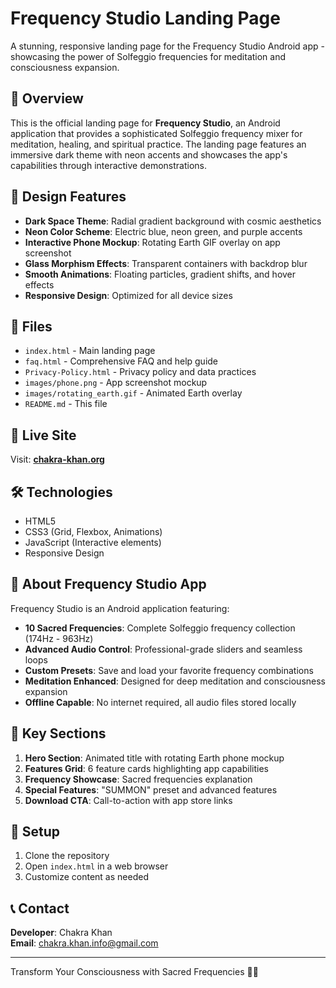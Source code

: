 # Frequency Studio Landing Page

A stunning, responsive landing page for the Frequency Studio Android app - showcasing the power of Solfeggio frequencies for meditation and consciousness expansion.

## 🌟 Overview

This is the official landing page for **Frequency Studio**, an Android application that provides a sophisticated Solfeggio frequency mixer for meditation, healing, and spiritual practice. The landing page features an immersive dark theme with neon accents and showcases the app's capabilities through interactive demonstrations.

## 🎨 Design Features

- **Dark Space Theme**: Radial gradient background with cosmic aesthetics
- **Neon Color Scheme**: Electric blue, neon green, and purple accents
- **Interactive Phone Mockup**: Rotating Earth GIF overlay on app screenshot
- **Glass Morphism Effects**: Transparent containers with backdrop blur
- **Smooth Animations**: Floating particles, gradient shifts, and hover effects
- **Responsive Design**: Optimized for all device sizes

## 📁 Files

- `index.html` - Main landing page
- `faq.html` - Comprehensive FAQ and help guide  
- `Privacy-Policy.html` - Privacy policy and data practices
- `images/phone.png` - App screenshot mockup
- `images/rotating_earth.gif` - Animated Earth overlay
- `README.md` - This file

## 🚀 Live Site

Visit: **[chakra-khan.org](https://chakra-khan.org)**

## 🛠️ Technologies

- HTML5
- CSS3 (Grid, Flexbox, Animations)
- JavaScript (Interactive elements)
- Responsive Design

## 📱 About Frequency Studio App

Frequency Studio is an Android application featuring:

- **10 Sacred Frequencies**: Complete Solfeggio frequency collection (174Hz - 963Hz)
- **Advanced Audio Control**: Professional-grade sliders and seamless loops
- **Custom Presets**: Save and load your favorite frequency combinations
- **Meditation Enhanced**: Designed for deep meditation and consciousness expansion
- **Offline Capable**: No internet required, all audio files stored locally

## 🎯 Key Sections

1. **Hero Section**: Animated title with rotating Earth phone mockup
2. **Features Grid**: 6 feature cards highlighting app capabilities
3. **Frequency Showcase**: Sacred frequencies explanation
4. **Special Features**: "SUMMON" preset and advanced features
5. **Download CTA**: Call-to-action with app store links

## 🔧 Setup

1. Clone the repository
2. Open `index.html` in a web browser
3. Customize content as needed

## 📞 Contact

**Developer**: Chakra Khan  
**Email**: chakra.khan.info@gmail.com

---

Transform Your Consciousness with Sacred Frequencies 🌌✨